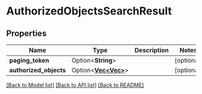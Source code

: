 # AuthorizedObjectsSearchResult

## Properties

Name | Type | Description | Notes
------------ | ------------- | ------------- | -------------
**paging_token** | Option<**String**> |  | [optional]
**authorized_objects** | Option<[**Vec<Vec<String>>**](array.md)> |  | [optional]

[[Back to Model list]](../README.md#documentation-for-models) [[Back to API list]](../README.md#documentation-for-api-endpoints) [[Back to README]](../README.md)



